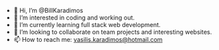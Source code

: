 - 👋 Hi, I’m @BillKaradimos
- 👀 I’m interested in coding and working out.
- 🌱 I’m currently learning full stack web development.
- 💞️ I’m looking to collaborate on team projects and interesting websites.
- 📫 How to reach me: vasilis.karadimos@hotmail.com

<!---
billazk/billazk is a ✨ special ✨ repository because its `README.md` (this file) appears on your GitHub profile.
You can click the Preview link to take a look at your changes.
--->
